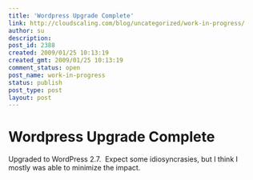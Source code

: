 ```yaml
---
title: 'Wordpress Upgrade Complete'
link: http://cloudscaling.com/blog/uncategorized/work-in-progress/
author: su
description: 
post_id: 2388
created: 2009/01/25 10:13:19
created_gmt: 2009/01/25 10:13:19
comment_status: open
post_name: work-in-progress
status: publish
post_type: post
layout: post
---
```


<!--Updating to WP 2.7-->

# Wordpress Upgrade Complete

Upgraded to WordPress 2.7.  Expect some idiosyncrasies, but I think I mostly was able to minimize the impact.